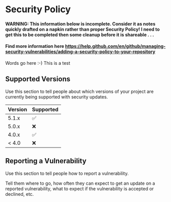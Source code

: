 # Security Policy

#### WARNING: This information below is incomplete. Consider it as notes quickly drafted on a napkin rather than proper Security Policy! I need to get this to be completed then some cleanup before it is shareable  . . . 

#### Find more information here https://help.github.com/en/github/managing-security-vulnerabilities/adding-a-security-policy-to-your-repository
Words go here :-)  This is a test

## Supported Versions

Use this section to tell people about which versions of your project are
currently being supported with security updates.

| Version | Supported          |
| ------- | ------------------ |
| 5.1.x   | :white_check_mark: |
| 5.0.x   | :x:                |
| 4.0.x   | :white_check_mark: |
| < 4.0   | :x:                |

## Reporting a Vulnerability

Use this section to tell people how to report a vulnerability.

Tell them where to go, how often they can expect to get an update on a
reported vulnerability, what to expect if the vulnerability is accepted or
declined, etc.
